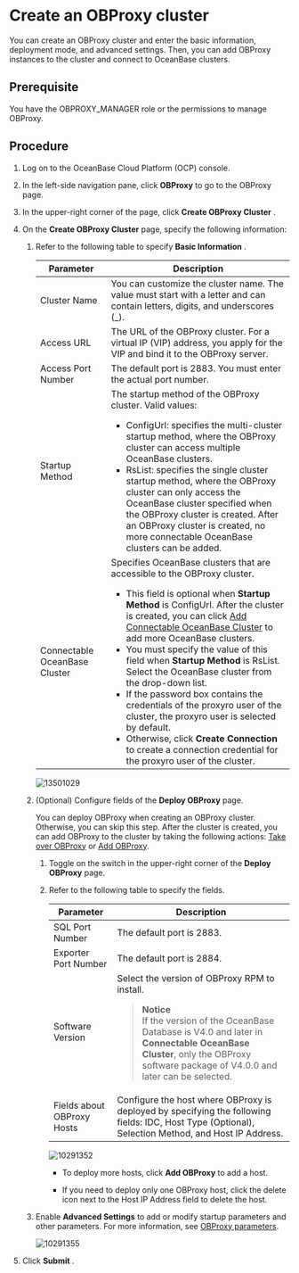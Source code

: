 Create an OBProxy cluster
==============================================

You can create an OBProxy cluster and enter the basic information, deployment mode, and advanced settings. Then, you can add OBProxy instances to the cluster and connect to OceanBase clusters.

Prerequisite
---------------------------------

You have the OBPROXY_MANAGER role or the permissions to manage OBProxy.

**Procedure**
----------------------------------

1. Log on to the OceanBase Cloud Platform (OCP) console.

2. In the left-side navigation pane, click **OBProxy** to go to the OBProxy page.

3. In the upper-right corner of the page, click **Create OBProxy Cluster** .

4. On the **Create OBProxy Cluster** page, specify the following information:

   1. Refer to the following table to specify **Basic Information** .

      |           Parameter           |                                                                                                                                                                                                                                                                                                                                                                                                                                                       Description                                                                                                                                                                                                                                                                                                                                                                                                                                                       |
      |-------------------------------|-------------------------------------------------------------------------------------------------------------------------------------------------------------------------------------------------------------------------------------------------------------------------------------------------------------------------------------------------------------------------------------------------------------------------------------------------------------------------------------------------------------------------------------------------------------------------------------------------------------------------------------------------------------------------------------------------------------------------------------------------------------------------------------------------------------------------------------------------------------------------------------------------------------------------|
      | Cluster Name                  | You can customize the cluster name. The value must start with a letter and can contain letters, digits, and underscores (_).                                                                                                                                                                                                                                                                                                                                                                                                                                                                                                                                                                                                                                                                                                                                                                                            |
      | Access URL                    | The URL of the OBProxy cluster. For a virtual IP (VIP) address, you apply for the VIP and bind it to the OBProxy server.                                                                                                                                                                                                                                                                                                                                                                                                                                                                                                                                                                                                                                                                                                                                                                                                |
      | Access Port Number            | The default port is 2883. You must enter the actual port number.                                                                                                                                                                                                                                                                                                                                                                                                                                                                                                                                                                                                                                                                                                                                                                                                                                                        |
      | Startup Method                | The startup method of the OBProxy cluster. Valid values: <ul><li>ConfigUrl: specifies the multi-cluster startup method, where the OBProxy cluster can access multiple OceanBase clusters.  </li><li> RsList: specifies the single cluster startup method, where the OBProxy cluster can only access the OceanBase cluster specified when the OBProxy cluster is created. After an OBProxy cluster is created, no more connectable OceanBase clusters can be added.  </li></ul>                                                                                                                                                                                                                                                                                                                                                              |
      | Connectable OceanBase Cluster | Specifies OceanBase clusters that are accessible to the OBProxy cluster.  <ul><li> This field is optional when **Startup Method** is ConfigUrl. After the cluster is created, you can click [Add Connectable OceanBase Cluster](10.add-a-connectable-ob-cluster.md) to add more OceanBase clusters.   </li><li> You must specify the value of this field when **Startup Method** is RsList.  Select the OceanBase cluster from the drop-down list.  </li><li> If the password box contains the credentials of the proxyro user of the cluster, the proxyro user is selected by default.   </li><li> Otherwise, click **Create Connection** to create a connection credential for the proxyro user of the cluster. </li></ul>     |

      ![13501029](https://help-static-aliyun-doc.aliyuncs.com/assets/img/en-US/9763667361/p345724.png)

   2. (Optional) Configure fields of the **Deploy OBProxy** page.

      You can deploy OBProxy when creating an OBProxy cluster. Otherwise, you can skip this step. After the cluster is created, you can add OBProxy to the cluster by taking the following actions: [Take over OBProxy](2.obproxy-3.md) or [Add OBProxy](6.add-obproxy.md).
      1. Toggle on the switch in the upper-right corner of the **Deploy OBProxy** page.

      2. Refer to the following table to specify the fields.

         |         Parameter          |                                                                    Description                                                                     |
         |----------------------------|----------------------------------------------------------------------------------------------------------------------------------------------------|
         | SQL Port Number            | The default port is 2883.                                                                                                                          |
         | Exporter Port Number       | The default port is 2884.                                                                                                                          |
         | Software Version           | Select the version of OBProxy RPM to install.  <blockquote> **Notice** <br> If the version of the OceanBase Database is V4.0 and later in **Connectable OceanBase Cluster**, only the OBProxy software package of V4.0.0 and later can be selected.</blockquote>                                                                                                    |
         | Fields about OBProxy Hosts | Configure the host where OBProxy is deployed by specifying the following fields: IDC, Host Type (Optional), Selection Method, and Host IP Address. |

         ![10291352](https://help-static-aliyun-doc.aliyuncs.com/assets/img/en-US/9763667361/p345725.png)

         * To deploy more hosts, click **Add OBProxy** to add a host.

         * If you need to deploy only one OBProxy host, click the delete icon next to the Host IP Address field to delete the host.

   3. Enable **Advanced Settings** to add or modify startup parameters and other parameters. For more information, see [OBProxy parameters](../15.appendix-2/10.obproxy-startup-parameters.md).

      ![10291355](https://help-static-aliyun-doc.aliyuncs.com/assets/img/en-US/9763667361/p345728.png)

5. Click **Submit** .

